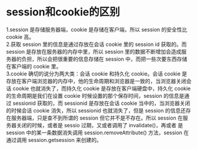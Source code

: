 # session和cookie的区别
1.session 是存储服务器端，cookie 是存储在客户端，所以 session 的安全性比 cookie 高。</br>
2.获取 session 里的信息是通过存放在会话 cookie 里的 session id 获取的。而 session 是存放在服务器的内存中里，所以 session 里的数据不断增加会造成服务器的负担，所以会把很重要的信息存储在 session 中，而把一些次要东西存储在客户端的 cookie 里。</br>
3.cookie 确切的说分为两大类：会话 cookie 和持久化 cookie。会话 cookie 是存放在客户端浏览器的内存中，他的生命周期和浏览器是一致的，当浏览器关闭会话 cookie 也就消失了，而持久化 cookie 是存放在客户端硬盘中，持久化 cookie 的生命周期是我们在设置 cookie 时候设置的那个保存时间，session 的信息是通过 sessionid 获取的，而 sessionid 是存放在会话 cookie 当中的，当浏览器关闭的时候会话 cookie 消失，所以 sessionid 也就消失了，但是 session 的信息还存在服务器端，只是查不到所谓的 session 但它并不是不存在。所以 session 在服务器关闭的时候，或者是 sessio 过期，又或者调用了 invalidate()，再或者
是 session 中的某一条数据消失调用 session.removeAttribute() 方法，session 在通过调用 session.getsession 来创建的。
